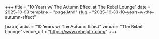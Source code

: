 +++
title = "10 Years w/ The Autumn Effect at The Rebel Lounge"
date = 2025-10-03
template = "page.html"
slug = "2025-10-03-10-years-w-the-autumn-effect"

[extra]
artist = "10 Years w/ The Autumn Effect"
venue = "The Rebel Lounge"
venue_url = "https://www.rebelphx.com/"
+++
